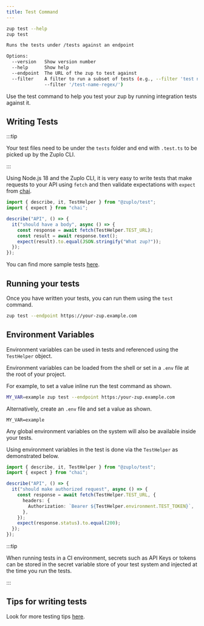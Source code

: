 ```yaml
---
title: Test Command
---
```


```bash
zup test --help
zup test

Runs the tests under /tests against an endpoint

Options:
  --version   Show version number                                      [boolean]
  --help      Show help                                                [boolean]
  --endpoint  The URL of the zup to test against                        [string]
  --filter    A filter to run a subset of tests (e.g., --filter 'test name' or
              --filter '/test-name-regex/')                             [string]
```

Use the test command to help you test your zup by running integration tests
against it.

## Writing Tests

:::tip

Your test files need to be under the `tests` folder and end with `.test.ts` to
be picked up by the Zuplo CLI.

:::

Using Node.js 18 and the Zuplo CLI, it is very easy to write tests that make
requests to your API using `fetch` and then validate expectations with `expect`
from [chai](https://www.chaijs.com/api/bdd/).

```js title="/tests/my-test.test.ts"
import { describe, it, TestHelper } from "@zuplo/test";
import { expect } from "chai";

describe("API", () => {
  it("should have a body", async () => {
    const response = await fetch(TestHelper.TEST_URL);
    const result = await response.text();
    expect(result).to.equal(JSON.stringify("What zup?"));
  });
});
```

You can find more sample tests
[here](https://github.com/zuplo/zup-cli-example-project/tree/main/tests).

## Running your tests

Once you have written your tests, you can run them using the `test` command.

```bash
zup test --endpoint https://your-zup.example.com
```

## Environment Variables

Environment variables can be used in tests and referenced using the `TestHelper`
object.

Environment variables can be loaded from the shell or set in a `.env` file at
the root of your project.

For example, to set a value inline run the test command as shown.

```bash
MY_VAR=example zup test --endpoint https:/your-zup.example.com
```

Alternatively, create an `.env` file and set a value as shown.

```text
MY_VAR=example
```

Any global environment variables on the system will also be available inside
your tests.

Using environment variables in the test is done via the `TestHelper` as
demonstrated below.

```ts title="/tests/auth-test.test.ts"
import { describe, it, TestHelper } from "@zuplo/test";
import { expect } from "chai";

describe("API", () => {
  it("should make authorized request", async () => {
    const response = await fetch(TestHelper.TEST_URL, {
      headers: {
        Authorization: `Bearer ${TestHelper.environment.TEST_TOKEN}`,
      },
    });
    expect(response.status).to.equal(200);
  });
});
```

:::tip

When running tests in a CI environment, secrets such as API Keys or tokens can
be stored in the secret variable store of your test system and injected at the
time you run the tests.

:::

## Tips for writing tests

Look for more testing tips [here](../articles/testing#tips-for-writing-tests).
